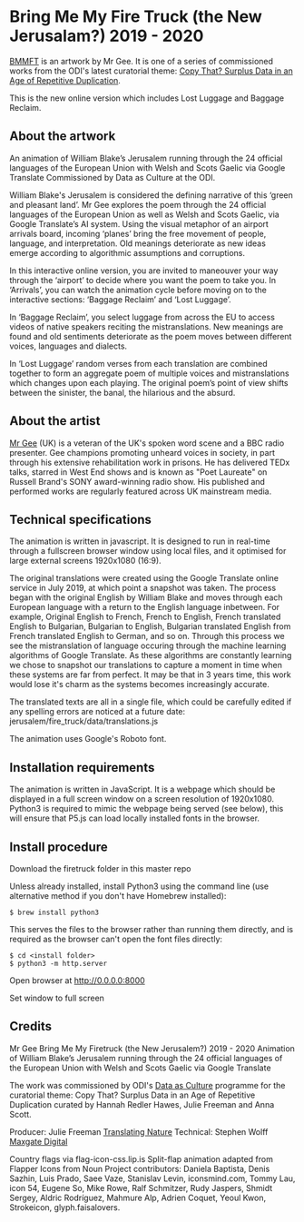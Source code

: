 # Bring Me My Fire Truck (the New Jerusalam?) 2019 - 2020

[BMMFT](http://culture.theodi.org/firetruck/) is an artwork by Mr Gee. It is one of a series of commissioned works from the ODI's latest curatorial theme: [Copy That? Surplus Data in an Age of Repetitive Duplication](http://culture.theodi.org/category/exhibition/copythat/).

This is the new online version which includes Lost Luggage and Baggage Reclaim.

## About the artwork

An animation of William Blake’s Jerusalem running through the 24 official languages of the European Union with Welsh and Scots Gaelic via Google Translate
Commissioned by Data as Culture at the ODI.
 
William Blake's Jerusalem is considered the defining narrative of this ‘green and pleasant land’. Mr Gee explores the poem through the 24 official languages of the European Union as well as Welsh and Scots Gaelic, via Google Translate’s AI system. Using the visual metaphor of an airport arrivals board, incoming ‘planes’ bring the free movement of people, language, and interpretation. Old meanings deteriorate as new ideas emerge according to algorithmic assumptions and corruptions. 
 
In this interactive online version, you are invited to maneouver your way through the ‘airport’ to decide where you want the poem to take you. In ‘Arrivals’, you can watch the animation cycle before moving on to the interactive sections: ‘Baggage Reclaim’ and ‘Lost Luggage’. 
 
In ‘Baggage Reclaim’, you select luggage from across the EU to access videos of native speakers reciting the mistranslations. New meanings are found and old sentiments deteriorate as the poem moves between different voices, languages and dialects. 
 
In ‘Lost Luggage’ random verses from each translation are combined together to form an aggregate poem of multiple voices and mistranslations which changes upon each playing. The original poem’s point of view shifts between the sinister, the banal, the hilarious and the absurd.


## About the artist

[Mr Gee](http://culture.theodi.org/mr-gee/) (UK) is a veteran of the UK's spoken word scene and a BBC radio presenter. Gee champions promoting unheard voices in society, in part through his extensive rehabilitation work in prisons. He has delivered TEDx talks, starred in West End shows and is known as "Poet Laureate" on Russell Brand's SONY award-winning radio show. His published and performed works are regularly featured across UK mainstream media. 

## Technical specifications

The animation is written in javascript. It is designed to run in real-time through a fullscreen browser window using local files, and it optimised for large external screens 1920x1080 (16:9).

The original translations were created using the Google Translate online service in July 2019, at which point a snapshot was taken. The process began with the original English by William Blake and moves through each European language with a return to the English language inbetween. For example, Original English to French, French to English, French translated English to Bulgarian, Bulgarian to English, Bulgarian translated English from French translated English to German, and so on. Through this process we see the mistranslation of language occuring through the machine learning algorithms of Google Translate. As these algorithms are constantly learning we chose to snapshot our translations to capture a moment in time when these systems are far from perfect. It may be that in 3 years time, this work would lose it's charm as the systems becomes increasingly accurate.

The translated texts are all in a single file, which could be carefully edited if any spelling errors are noticed at a future date: jerusalem/fire_truck/data/translations.js

The animation uses Google's Roboto font.

## Installation requirements
The animation is written in JavaScript. It is a webpage which should be displayed in a full screen window on a screen resolution of 1920x1080. Python3 is required to mimic the webpage being served (see below), this will ensure that P5.js can load locally installed fonts in the browser.

## Install procedure
Download the firetruck folder in this master repo

Unless already installed, install Python3 using the command line (use alternative method if you don't have Homebrew installed): 

```
$ brew install python3
```

This serves the files to the browser rather than running them directly, and is required as the browser can't open the font files directly:

```
$ cd <install folder>
$ python3 -m http.server
```
  
Open browser at http://0.0.0.0:8000

Set window to full screen



## Credits
Mr Gee
Bring Me My Firetruck (the New Jerusalem?)  2019 - 2020
Animation of William Blake’s Jerusalem running through the 24 official languages of the European Union with Welsh and Scots Gaelic via Google Translate

The work was commissioned by ODI's [Data as Culture](culture.theodi.org) programme for the curatorial theme: Copy That? Surplus Data in an Age of Repetitive Duplication curated by Hannah Redler Hawes, Julie Freeman and Anna Scott.

Producer: Julie Freeman [Translating Nature](translatingnature.org)
Technical: Stephen Wolff [Maxgate Digital](maxgatedigital.com)

Country flags via flag-icon-css.lip.is
Split-flap animation adapted from Flapper
Icons from Noun Project contributors: Daniela Baptista, Denis Sazhin, Luis Prado, Saee Vaze, Stanislav Levin, iconsmind.com, Tommy Lau, icon 54, Eugene So, Mike Rowe, Ralf Schmitzer, Rudy Jaspers, Shmidt Sergey, Aldric Rodríguez, Mahmure Alp, Adrien Coquet, Yeoul Kwon, Strokeicon, glyph.faisalovers.



